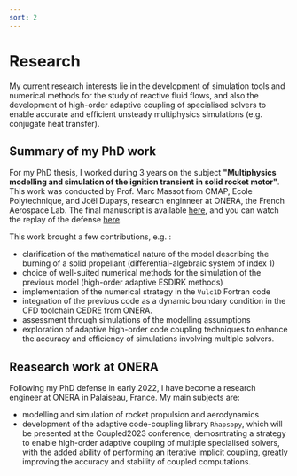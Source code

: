 ```yaml
---
sort: 2
---
```

# Research

My current research interests lie in the development of simulation tools and numerical methods for the study of reactive fluid flows, and also the development of high-order adaptive coupling of specialised solvers to enable accurate and efficient unsteady multiphysics simulations (e.g. conjugate heat transfer).

## Summary of my PhD work

For my PhD thesis, I worked during 3 years on the subject __"Multiphysics modelling and simulation of the ignition transient in solid rocket motor"__. This work was conducted by Prof. Marc Massot from CMAP, Ecole Polytechnique, and Joël Dupays, research enginneer at ONERA, the French Aerospace Lab.
The final manuscript is available [here](https://www.theses.fr/2022IPPAX004), and you can watch the replay of the defense [here](https://www.youtube.com/watch?v=sHh0csPVN0M).

This work brought a few contributions, e.g. :
- clarification of the mathematical nature of the model describing the burning of a solid propellant (differential-algebraic system of index 1)
- choice of well-suited numerical methods for the simulation of the previous model (high-order adaptive ESDIRK methods)
- implementation of the numerical strategy in the `Vulc1D` Fortran code
- integration of the previous code as a dynamic boundary condition in the CFD toolchain CEDRE from ONERA.
- assessment through simulations of the modelling assumptions
- exploration of adaptive high-order code coupling techniques to enhance the accuracy and efficiency of simulations involving multiple solvers.


## Reasearch work at ONERA

Following my PhD defense in early 2022, I have become a research engineer at ONERA in Palaiseau, France.
My main subjects are:
- modelling and simulation of rocket propulsion and aerodynamics
- development of the adaptive code-coupling library `Rhapsopy`, which will be presented at the Coupled2023 conference, demosntrating a strategy to enable high-order adaptive coupling of multiple specialised solvers, with the added ability of performing an iterative implicit coupling, greatly improving the accuracy and stability of coupled computations.
